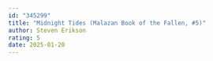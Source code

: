 ```yaml
---
id: "345299"
title: "Midnight Tides (Malazan Book of the Fallen, #5)"
author: Steven Erikson
rating: 5
date: 2025-01-20
---
```

